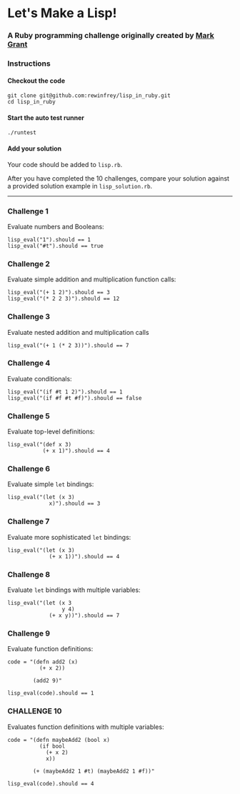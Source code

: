 # Let's Make a Lisp!
### A Ruby programming challenge originally created by [Mark Grant](http://github.com/mg50)

### Instructions

#### Checkout the code

```
git clone git@github.com:rewinfrey/lisp_in_ruby.git
cd lisp_in_ruby
```

#### Start the auto test runner

```
./runtest
```

#### Add your solution

Your code should be added to `lisp.rb`.

After you have completed the 10 challenges, compare your solution against a provided solution example in `lisp_solution.rb`.

-----

### Challenge 1

Evaluate numbers and Booleans:

```
lisp_eval("1").should == 1
lisp_eval("#t").should == true
```

### Challenge 2

Evaluate simple addition and multiplication function calls:

```
lisp_eval("(+ 1 2)").should == 3
lisp_eval("(* 2 2 3)").should == 12
```

### Challenge 3

Evaluate nested addition and multiplication calls

```
lisp_eval("(+ 1 (* 2 3))").should == 7
```

### Challenge 4

Evaluate conditionals:

```
lisp_eval("(if #t 1 2)").should == 1
lisp_eval("(if #f #t #f)").should == false
```


### Challenge 5

Evaluate top-level definitions:

```
lisp_eval("(def x 3)
           (+ x 1)").should == 4
```

### Challenge 6

Evaluate simple `let` bindings:

```
lisp_eval("(let (x 3)
             x)").should == 3
```

### Challenge 7

Evaluate more sophisticated `let` bindings:

```
lisp_eval("(let (x 3)
             (+ x 1))").should == 4
```

### Challenge 8

Evaluate `let` bindings with multiple variables:

```
lisp_eval("(let (x 3
                 y 4)
             (+ x y))").should == 7
```

### Challenge 9

Evaluate function definitions:

```
code = "(defn add2 (x)
          (+ x 2))

        (add2 9)"

lisp_eval(code).should == 1
```

### CHALLENGE 10

Evaluates function definitions with multiple variables:

```
code = "(defn maybeAdd2 (bool x)
          (if bool
            (+ x 2)
            x))

        (+ (maybeAdd2 1 #t) (maybeAdd2 1 #f))"

lisp_eval(code).should == 4
```
